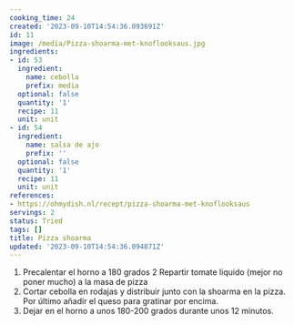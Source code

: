 ```yaml
---
cooking_time: 24
created: '2023-09-10T14:54:36.093691Z'
id: 11
image: /media/Pizza-shoarma-met-knoflooksaus.jpg
ingredients:
- id: 53
  ingredient:
    name: cebolla
    prefix: media
  optional: false
  quantity: '1'
  recipe: 11
  unit: unit
- id: 54
  ingredient:
    name: salsa de ajo
    prefix: ''
  optional: false
  quantity: '1'
  recipe: 11
  unit: unit
references:
- https://ohmydish.nl/recept/pizza-shoarma-met-knoflooksaus
servings: 2
status: Tried
tags: []
title: Pizza shoarma
updated: '2023-09-10T14:54:36.094871Z'
---
```

1. Precalentar el horno a 180 grados
2 Repartir tomate liquido (mejor no poner mucho) a la masa de pizza
3. Cortar cebolla en rodajas y distribuir junto con la shoarma en la pizza. Por último añadir el queso para gratinar por encima.
3. Dejar en el horno a unos 180-200 grados durante unos 12 minutos.
